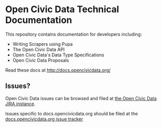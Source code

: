 Open Civic Data Technical Documentation
=======================================

This repository contains documentation for developers including:

* Writing Scrapers using Pupa
* The Open Civic Data API
* Open Civic Data's Data Type Specifications
* Open Civic Data Proposals

Read these docs at http://docs.opencivicdata.org/


Issues?
-------

Open Civic Data issues can be browsed and filed at [the Open Civic Data JIRA instance](https://sunlight.atlassian.net/browse/OCD/).

Issues specific to docs.opencivicdata.org should be filed at the [docs.opencivicdata.org issue tracker](https://sunlight.atlassian.net/browse/OCD/component/10002)
